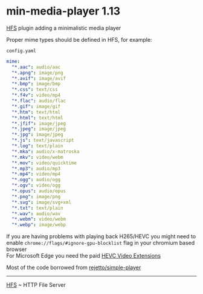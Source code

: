 # min-media-player 1.13

[HFS](https://github.com/rejetto/hfs) plugin adding a minimalistic media player

Proper mime types should be defined in HFS, for example:

`config.yaml`

```yaml
mime:
  "*.aac": audio/aac
  "*.apng": image/png
  "*.avif": image/avif
  "*.bmp": image/bmp
  "*.css": text/css
  "*.f4v": video/mp4
  "*.flac": audio/flac
  "*.gif": image/gif
  "*.htm": text/html
  "*.html": text/html
  "*.jfif": image/jpeg
  "*.jpeg": image/jpeg
  "*.jpg": image/jpeg
  "*.js": text/javascript
  "*.log": text/plain
  "*.mka": audio/x-matroska
  "*.mkv": video/webm
  "*.mov": video/quicktime
  "*.mp3": audio/mp3
  "*.mp4": video/mp4
  "*.ogg": audio/ogg
  "*.ogv": video/ogg
  "*.opus": audio/opus
  "*.png": image/png
  "*.svg": image/svg+xml
  "*.txt": text/plain
  "*.wav": audio/wav
  "*.webm": video/webm
  "*.webp": image/webp
```

If you are having problems with playing back H265/HEVC you might need to enable `chrome://flags/#ignore-gpu-blocklist` flag in your chromium based browser  
For Microsoft Edge you need the paid [HEVC Video Extensions](https://www.microsoft.com/store/productId/9NMZLZ57R3T7)

Most of the code borrowed from [rejetto/simple-player](https://github.com/rejetto/simple-player)

---
[HFS](https://github.com/rejetto/hfs) ~  HTTP File Server
